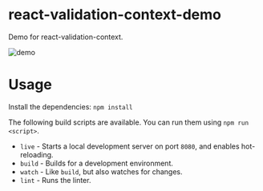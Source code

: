 # react-validation-context-demo

Demo for react-validation-context.

![demo](./demo.gif)

# Usage

Install the dependencies: `npm install`

The following build scripts are available. You can run them using `npm run <script>`.

- `live` - Starts a local development server on port `8080`, and enables hot-reloading.
- `build` - Builds for a development environment.
- `watch` - Like `build`, but also watches for changes.
- `lint` - Runs the linter.

